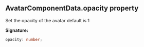 
## AvatarComponentData.opacity property

Set the opacity of the avatar default is 1

**Signature:**

```typescript
opacity: number;
```
